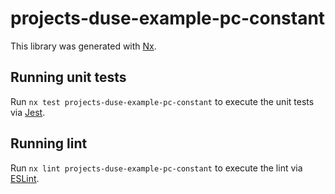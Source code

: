 # projects-duse-example-pc-constant

This library was generated with [Nx](https://nx.dev).

## Running unit tests

Run `nx test projects-duse-example-pc-constant` to execute the unit tests via [Jest](https://jestjs.io).

## Running lint

Run `nx lint projects-duse-example-pc-constant` to execute the lint via [ESLint](https://eslint.org/).
